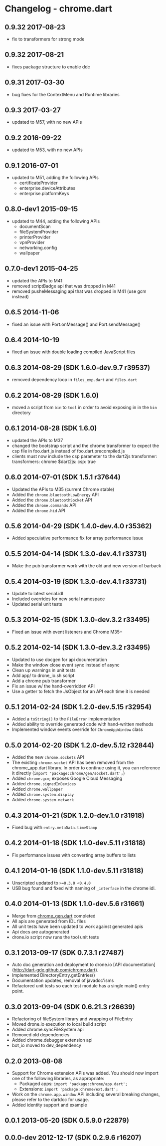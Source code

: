 # Changelog - chrome.dart

## 0.9.32 2017-08-23
- fix to transformers for strong mode

## 0.9.32 2017-08-21
- fixes package structure to enable ddc

## 0.9.31 2017-03-30
- bug fixes for the ContextMenu and Runtime libraries

## 0.9.3 2017-03-27
- updated to M57, with no new APIs

## 0.9.2 2016-09-22
- updated to M53, with no new APIs

## 0.9.1 2016-07-01
- updated to M51, adding the following APIs
  - certificateProvider
  - enterprise.deviceAttributes
  - enterprise.platformKeys

## 0.8.0-dev1 2015-09-15
- updated to M44, adding the following APIs
  - documentScan
  - fileSystemProvider
  - printerProvider
  - vpnProvider
  - networking.config
  - wallpaper

## 0.7.0-dev1 2015-04-25
- updated the APIs to M41
- removed scriptBadge api that was dropped in M41
- removed pusheMessaging api that was dropped in M41 (use gcm instead)

## 0.6.5 2014-11-06
- fixed an issue with Port.onMessage() and Port.sendMessage()

## 0.6.4 2014-10-19
- fixed an issue with double loading compiled JavaScript files

## 0.6.3 2014-08-29 (SDK 1.6.0-dev.9.7 r39537)
- removed dependency loop in `files_exp.dart` and `files.dart`

## 0.6.2 2014-08-29 (SDK 1.6.0)
- moved a script from `bin` to `tool` in order to avoid exposing in in the `bin` directory

## 0.6.1 2014-08-28 (SDK 1.6.0)

- updated the APIs to M37
- changed the bootstrap script and the chrome transformer to expect the csp file in foo.dart.js instead of foo.dart.precompiled.js
- clients must now include the csp parameter to the dart2js transformer:
    transformers:
      chrome
      $dart2js:
        csp: true

## 0.6.0 2014-07-01 (SDK 1.5.1 r37644)

- Updated the APIs to M35 (current Chrome stable)
- Added the `chrome.bluetoothLowEnergy` API
- Added the `chrome.bluetoothSocket` API
- Added the `chrome.commands` API
- Added the `chrome.hid` API

## 0.5.6 2014-04-29 (SDK 1.4.0-dev.4.0 r35362)

- Added speculative performance fix for array performance issue

## 0.5.5 2014-04-14 (SDK 1.3.0-dev.4.1 r33731)

- Make the pub transformer work with the old and new version of barback

## 0.5.4 2014-03-19 (SDK 1.3.0-dev.4.1 r33731)

- Update to latest serial.idl
- Included overrides for new serial namespace
- Updated serial unit tests

## 0.5.3 2014-02-15 (SDK 1.3.0-dev.3.2 r33495)

- Fixed an issue with event listeners and Chrome M35+

## 0.5.2 2014-02-14 (SDK 1.3.0-dev.3.2 r33495)

- Updated to use docgen for api documentation 
- Make the window close event sync instead of async
- Clean up warnings in unit tests
- Add app/ to drone_io.sh script
- Add a chrome pub transformer  
- Fix an issue w/ the hand-overridden API
- Use a getter to fetch the JsObject for an API each time it is needed

## 0.5.1 2014-02-24 (SDK 1.2.0-dev.5.15 r32954)

- Added a `toString()` to the `FileError` implementation
- Added ability to override generated code with hand-written methods
- Implemented window events override for `ChromeAppWindow` class

## 0.5.0 2014-02-20 (SDK 1.2.0-dev.5.12 r32844)

- Added the new `chrome.sockets` API
- The existing `chrome.socket` API has been removed from the chrome_app.dart
  library. In order to continue using it, you can reference it directly
  (`import 'package:chrome/gen/socket.dart';`)
- Added `chrome.gcm`; exposes Google Cloud Messaging
- Added `chrome.signedInDevices`
- Added `chrome.wallpaper`
- Added `chrome.system.display`
- Added `chrome.system.network`

## 0.4.3 2014-01-21 (SDK 1.2.0-dev.1.0 r31918)

- Fixed bug with `entry.metaData.timeStamp`

## 0.4.2 2014-01-18 (SDK 1.1.0-dev.5.11 r31818)

- Fix performance issues with converting array buffers to lists

## 0.4.1 2014-01-16 (SDK 1.1.0-dev.5.11 r31818)

- Unscripted updated to `>=0.3.0 <0.4.0`
- USB bug found and fixed with naming of `_interface` in the chrome idl.

## 0.4.0 2014-01-13 (SDK 1.1.0-dev.5.6 r31661)

- Merge from [chrome_gen.dart](https://github.com/dart-gde/chrome_gen.dart) completed
- All apis are generated from IDL files
- All unit tests have been updated to work against generated apis
- Api docs are autogenerated
- drone.io script now runs the tool unit tests

## 0.3.1 2013-09-17 (SDK 0.7.3.1 r27487)

- Auto doc generation and deployment to drone.io [API documentation]
(http://dart-gde.github.com/chrome.dart).
- Implemented DirectoryEntry.getEntries()
- Documentation updates, removal of javadoc'isms
- Refactored unit tests so each test module has a single main() entry point.

## 0.3.0 2013-09-04 (SDK 0.6.21.3 r26639)

- Refactoring of fileSystem library and wrapping of FileEntry
- Moved drone.io execution to local build script
- Added chrome.syncFileSystem api
- Removed old dependencies
- Added chrome.debugger extension api
- bot_io moved to dev_dependency

## 0.2.0 2013-08-08

- Support for Chrome extension APIs was added.  You should now import one of the
following libraries, as appropriate:
	- Packaged apps: `import 'package:chrome/app.dart';`
	- Extensions: `import 'package:chrome/ext.dart';`
- Work on the `chrome.app.window` API including several breaking changes, please
refer to the dartdoc for usage.
- Added identity support and example

## 0.0.1 2013-05-20 (SDK 0.5.9.0 r22879)

## 0.0.0-dev 2012-12-17 (SDK 0.2.9.6 r16207)
